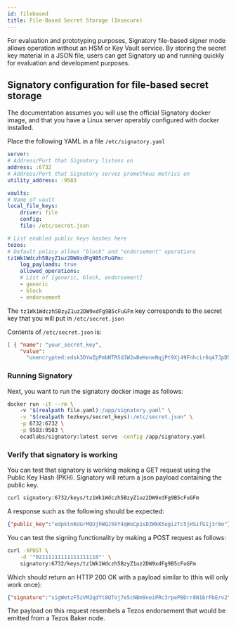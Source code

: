 ```yaml
---
id: filebased
title: File-Based Secret Storage (Insecure)
---
```



For evaluation and prototyping purposes, Signatory file-based signer mode allows operation without an HSM or Key Vault service. By storing the secret key material in a JSON file, users can get Signatory up and running quickly for evaluation and development purposes.

## Signatory configuration for file-based secret storage

The documentation assumes you will use the official Signatory docker image, and that you have a Linux server operably configured with docker installed.

Place the following YAML in a file `/etc/signatory.yaml`

```yaml
server:
# Address/Port that Signatory listens on
address: :6732
# Address/Port that Signatory serves prometheus metrics on
utility_address: :9583

vaults:
# Name of vault
local_file_keys:
    driver: file
    config:
    file: /etc/secret.json

# List enabled public keys hashes here
tezos:
# Default policy allows "block" and "endorsement" operations
tz1Wk1Wdczh5BzyZ1uz2DW9xdFg9B5cFuGFm:
    log_payloads: true
    allowed_operations:
    # List of [generic, block, endorsement]
    - generic
    - block
    - endorsement
```

The `tz1Wk1Wdczh5BzyZ1uz2DW9xdFg9B5cFuGFm` key corresponds to the secret key that you will put in `/etc/secret.json`

Contents of `/etc/secret.json` is:

```json
[ { "name": "your_secret_key",
    "value":
      "unencrypted:edsk3DYwZpPmbNTRSdJW2wBeHoneNqjPt9Xj49Fnhcir6q47JpD5Vz" } ]
```

### Running Signatory

Next, you want to run the signatory docker image as follows:

```sh
docker run -it --rm \ 
    -v "$(realpath file.yaml):/app/signatory.yaml" \
    -v "$(realpath tezkeys/secret_keys):/etc/secret.json" \
    -p 6732:6732 \
    -p 9583:9583 \
    ecadlabs/signatory:latest serve -config /app/signatory.yaml
```

### Verify that signatory is working

You can test that signatory is working making a GET request using the Public Key Hash (PKH). Signatory will return a json payload containing the public key. 

```sh
curl signatory:6732/keys/tz1Wk1Wdczh5BzyZ1uz2DW9xdFg9B5cFuGFm
```

A response such as the following should be expected:

```json
{"public_key":"edpktn6UGrMQUjhWQJ5kY4qWoCp1sDZWkK5ugizTc5jHSifG1j3r8o"}
```

You can test the signing functionality by making a POST request as follows:

```sh
curl -XPOST \
    -d '"02111111111111111110"' \
    signatory:6732/keys/tz1Wk1Wdczh5BzyZ1uz2DW9xdFg9B5cFuGFm
```


Which should return an HTTP 200 OK with a payload similar to (this will only work once): 

```json
{"signature":"sigWetzF5zVM2qdYt8QToj7e5cNBm9neiPRc3rpePBDrr8N1brFbErv2YfXMSoSgemJ8AwZcLfmkBDg78bmUEzF1sf1YotnS"}
```

The payload on this request resembels a Tezos endorsement that would be emitted from a Tezos Baker node.
